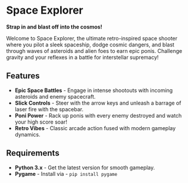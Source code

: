 # Space Explorer

**Strap in and blast off into the cosmos!**

Welcome to Space Explorer, the ultimate retro-inspired space shooter where you pilot a sleek spaceship, dodge cosmic dangers, and blast through waves of asteroids and alien foes to earn epic ponis. Challenge gravity and your reflexes in a battle for interstellar supremacy!

## Features

- **Epic Space Battles** - Engage in intense shootouts with incoming asteroids and enemy spacecraft.
- **Slick Controls** - Steer with the arrow keys and unleash a barrage of laser fire with the spacebar.
- **Poni Power** - Rack up ponis with every enemy destroyed and watch your high score soar!
- **Retro Vibes** - Classic arcade action fused with modern gameplay dynamics.

## Requirements

- **Python 3.x** - Get the latest version for smooth gameplay.
- **Pygame** - Install via - ``pip install pygame``

